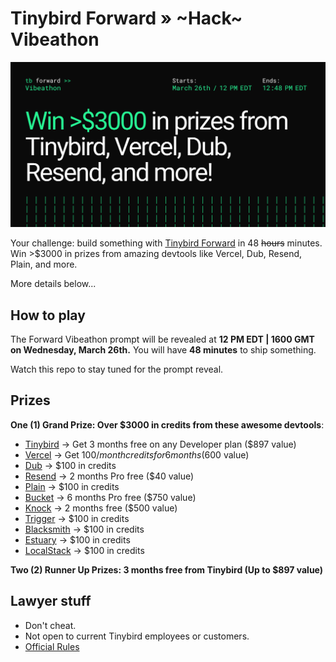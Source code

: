 # Tinybird Forward » ~Hack~ Vibeathon
![Tinybird Forward Hackathon Banner](img/banner.png)

Your challenge: build something with [Tinybird Forward](https://www.tinybird.co/blog-posts/announcing-tinybird-forward?utm_source=github&utm_campaign=Forward%20Launch&utm_content=hackathon) in 48 ~~hours~~ minutes. Win >$3000 in prizes from amazing devtools like Vercel, Dub, Resend, Plain, and more.

More details below...

## How to play
The Forward Vibeathon prompt will be revealed at **12 PM EDT | 1600 GMT on Wednesday, March 26th.** You will have **48 minutes** to ship something.

Watch this repo to stay tuned for the prompt reveal.

## Prizes
**One (1) Grand Prize: Over $3000 in credits from these awesome devtools**:
- [Tinybird](https://tinybird.co) -> Get 3 months free on any Developer plan ($897 value)
- [Vercel](https://vercel.com) -> Get $100/month credits for 6 months ($600 value)
- [Dub](https://dub.co) -> $100 in credits
- [Resend](https://resend.com) -> 2 months Pro free ($40 value)
- [Plain](https://plain.com) -> $100 in credits
- [Bucket](https://bucket.co) -> 6 months Pro free ($750 value)
- [Knock](https://knock.app) -> 2 months free ($500 value)
- [Trigger](https://trigger.dev) -> $100 in credits
- [Blacksmith](https://blacksmith.sh/) -> $100 in credits
- [Estuary](https://estuary.dev) -> $100 in credits
- [LocalStack](https://www.localstack.cloud) -> $100 in credits
  
**Two (2) Runner Up Prizes: 3 months free from Tinybird (Up to $897 value)**

## Lawyer stuff
- Don't cheat.
- Not open to current Tinybird employees or customers.
- [Official Rules](https://docs.google.com/document/d/1s07lVBQ8qVyAf7k2kYumgnpXgUacvozbUmSSPBPyYfo/edit?tab=t.0)
